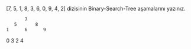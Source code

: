 [7, 5, 1, 8, 3, 6, 0, 9, 4, 2] dizisinin Binary-Search-Tree aşamalarını yazınız.


           7
       5       8
    1      6      9
 0     3
     2   4
